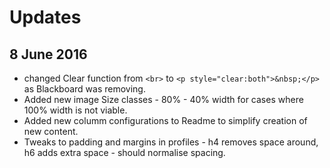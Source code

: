 # Updates

## 8 June 2016

- changed Clear function from ```<br>``` to ```<p style="clear:both">&nbsp;</p>``` as Blackboard was removing. 
- Added new image Size classes - 80% - 40% width for cases where 100% width is not viable.
- Added new columm configurations to Readme to simplify creation of new content.
- Tweaks to padding and margins in profiles - h4 removes space around, h6 adds extra space - should normalise spacing.
